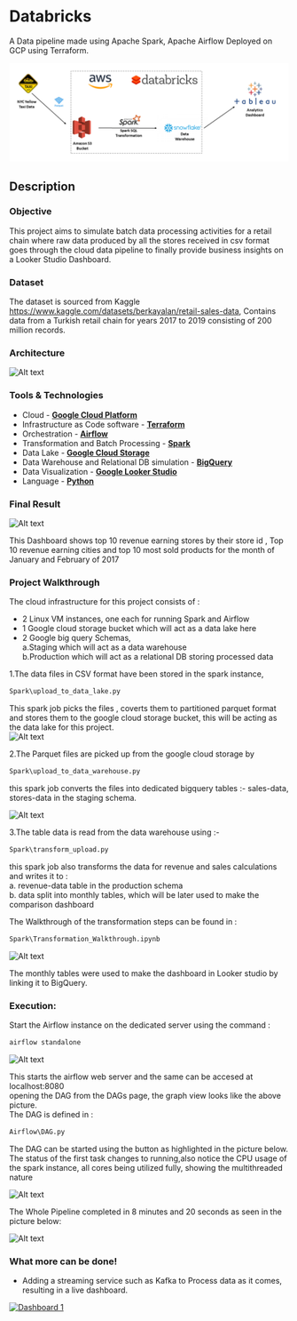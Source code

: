 # Databricks

A Data pipeline made using Apache Spark, Apache Airflow Deployed on GCP using Terraform.

![Alt text](Images/architecture.png)
## Description

### Objective
This project aims to simulate batch data processing activities for a retail chain where raw data produced by all the stores received in csv format goes through the cloud data pipeline to finally provide business insights on a Looker Studio Dashboard.

### Dataset

The dataset is sourced from Kaggle https://www.kaggle.com/datasets/berkayalan/retail-sales-data,
Contains data from a Turkish retail chain for years 2017 to 2019 consisting of 200 million records.

### Architecture
![Alt text](Images/FlowChart.png)

### Tools & Technologies

- Cloud - [**Google Cloud Platform**](https://cloud.google.com)
- Infrastructure as Code software - [**Terraform**](https://www.terraform.io)
- Orchestration - [**Airflow**](https://airflow.apache.org)
- Transformation and Batch Processing - [**Spark**](https://spark.apache.org/)
- Data Lake - [**Google Cloud Storage**](https://cloud.google.com/storage)
- Data Warehouse and Relational DB simulation - [**BigQuery**](https://cloud.google.com/bigquery)
- Data Visualization - [**Google Looker Studio**](https://datastudio.google.com/overview)
- Language - [**Python**](https://www.python.org)

### Final Result

![Alt text](Images/visualization.png)

This Dashboard shows top 10 revenue earning stores by their store id , Top 10 revenue earning cities and top 10 most sold products for the month of January and February of 2017

### Project Walkthrough

The cloud infrastructure for this project consists of :
* 2 Linux VM instances, one each for running Spark and Airflow
* 1 Google cloud storage bucket which will act as a data lake here
* 2 Google big query Schemas,  
    a.Staging which will act as a data warehouse    
    b.Production which will act as a relational DB storing processed data  

1.The data files in CSV format have been stored in the spark instance,  
```bash
Spark\upload_to_data_lake.py
```
This spark job picks the files , coverts them to partitioned parquet format and stores them to the google cloud storage bucket, this will be acting as the data lake for this project.  
![Alt text](Images/Screenshot(12).png)

2.The Parquet files are picked up from the google cloud storage by  

```bash
Spark\upload_to_data_warehouse.py
```
this spark job converts the files into dedicated bigquery tables :- sales-data, stores-data in the staging schema.

![Alt text](<Images/Screenshot (10).png>)  

3.The table data is read from the data warehouse using :-  

```bash
Spark\transform_upload.py  
```
this spark job also transforms the data for revenue and sales calculations and writes it to :  
a. revenue-data table in the production schema   
b. data split into monthly tables, which will be later used to make the comparison dashboard  

The Walkthrough of the transformation steps can be found in :  

```bash
Spark\Transformation_Walkthrough.ipynb
```

![Alt text](Images/Screenshot(7).png)  


The monthly tables were used to make the dashboard in Looker studio by linking it to BigQuery.  


### Execution:

Start the Airflow instance on the dedicated server using the command :

```bash
airflow standalone
```  
![Alt text](<Images/Screenshot (4).png>)

This starts the airflow web server and the same can be accesed at localhost:8080  
opening the DAG from the DAGs page, the graph view looks like the above picture.  
The DAG is defined in :  
```bash
Airflow\DAG.py
```
The DAG can be started using the button as highlighted in the picture below.  
The status of the first task changes to running,also notice the CPU usage of the spark instance, all cores being utilized fully, showing the multithreaded nature  

![Alt text](<Images/Screenshot (6).png>)

The Whole Pipeline completed in 8 minutes and 20 seconds as seen in the picture below:  

![Alt text](<Images/Screenshot (9).png>)  

### What more can be done!  

* Adding a streaming service such as Kafka to Process data as it comes,  
resulting in a live dashboard.  


    

<div class='tableauPlaceholder' id='viz1696973965570' style='position: relative'><noscript><a href='#'><img alt='Dashboard 1 ' src='https:&#47;&#47;public.tableau.com&#47;static&#47;images&#47;NY&#47;NYC_yellow_taxi_revenue&#47;Dashboard1&#47;1_rss.png' style='border: none' /></a></noscript><object class='tableauViz'  style='display:none;'><param name='host_url' value='https%3A%2F%2Fpublic.tableau.com%2F' /> <param name='embed_code_version' value='3' /> <param name='site_root' value='' /><param name='name' value='NYC_yellow_taxi_revenue&#47;Dashboard1' /><param name='tabs' value='no' /><param name='toolbar' value='yes' /><param name='static_image' value='https:&#47;&#47;public.tableau.com&#47;static&#47;images&#47;NY&#47;NYC_yellow_taxi_revenue&#47;Dashboard1&#47;1.png' /> <param name='animate_transition' value='yes' /><param name='display_static_image' value='yes' /><param name='display_spinner' value='yes' /><param name='display_overlay' value='yes' /><param name='display_count' value='yes' /><param name='language' value='en-US' /><param name='filter' value='publish=yes' /></object></div> 